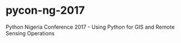 # pycon-ng-2017
Python Nigeria Conference 2017 - Using Python for GIS and Remote Sensing Operations
